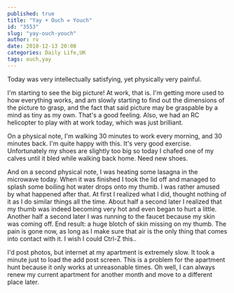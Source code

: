 ```yaml
---
published: true
title: "Yay + Ouch = Youch"
id: "3553"
slug: "yay-ouch-youch"
author: rv
date: 2010-12-13 20:08
categories: Daily Life,UK
tags: ouch,yay
---
```

Today was very intellectually satisfying, yet physically very painful.

I'm starting to see the big picture! At work, that is. I'm getting more used to how everything works, and am slowly starting to find out the dimensions of the picture to grasp, and the fact that said picture may be graspable by a mind as tiny as my own. That's a good feeling. Also, we had an RC helicopter to play with at work today, which was just brilliant.

On a physical note, I'm walking 30 minutes to work every morning, and 30 minutes back. I'm quite happy with this. It's very good exercise. Unfortunately my shoes are slightly too big so today I chafed one of my calves until it bled while walking back home. Need new shoes.

And on a second physical note, I was heating some lasagna in the microwave today. When it was finished I took the lid off and managed to splash some boiling hot water drops onto my thumb. I was rather amused by what happened after that. At first I realized what I did, thought nothing of it as I do similar things all the time. About half a second later I realized that my thumb was indeed becoming very hot and even began to hurt a little. Another half a second later I was running to the faucet because my skin was coming off. End result: a huge blotch of skin missing on my thumb. The pain is gone now, as long as I make sure that air is the only thing that comes into contact with it. I wish I could Ctrl-Z this..

I'd post photos, but internet at my apartment is extremely slow. It took a minute just to load the add post screen. This is a problem for the apartment hunt because it only works at unreasonable times. Oh well, I can always renew my current apartment for another month and move to a different place later.

&nbsp;